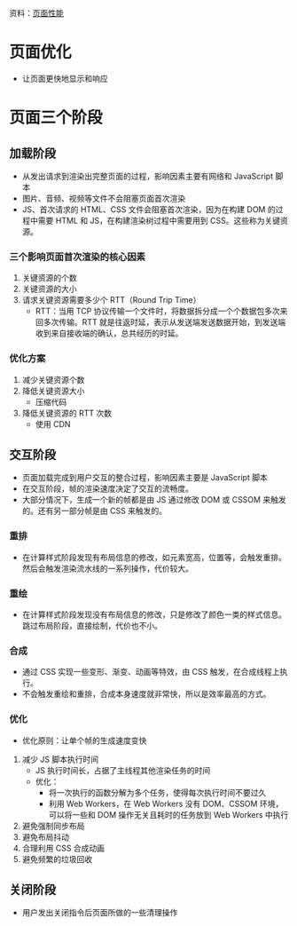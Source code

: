 资料：[页面性能](https://mp.weixin.qq.com/s/s2qq-bxn8nNb375JcZ-ZWw)

# 页面优化

- 让页面更快地显示和响应

# 页面三个阶段

## 加载阶段

- 从发出请求到渲染出完整页面的过程，影响因素主要有网络和 JavaScript 脚本
- 图片、音频、视频等文件不会阻塞页面首次渲染
- JS、首次请求的 HTML、CSS 文件会阻塞首次渲染，因为在构建 DOM 的过程中需要 HTML 和 JS，在构建渲染树过程中需要用到 CSS。这些称为关键资源。

### 三个影响页面首次渲染的核心因素

1. 关键资源的个数
2. 关键资源的大小
3. 请求关键资源需要多少个 RTT（Round Trip Time）
   - RTT：当用 TCP 协议传输一个文件时，将数据拆分成一个个数据包多次来回多次传输。RTT 就是往返时延，表示从发送端发送数据开始，到发送端收到来自接收端的确认，总共经历的时延。

### 优化方案

1. 减少关键资源个数
2. 降低关键资源大小
   - 压缩代码
3. 降低关键资源的 RTT 次数
   - 使用 CDN

## 交互阶段

- 页面加载完成到用户交互的整合过程，影响因素主要是 JavaScript 脚本
- 在交互阶段，帧的渲染速度决定了交互的流畅度。
- 大部分情况下，生成一个新的帧都是由 JS 通过修改 DOM 或 CSSOM 来触发的。还有另一部分帧是由 CSS 来触发的。

### 重排

- 在计算样式阶段发现有布局信息的修改，如元素宽高，位置等，会触发重排。然后会触发渲染流水线的一系列操作，代价较大。

### 重绘

- 在计算样式阶段发现没有布局信息的修改，只是修改了颜色一类的样式信息。跳过布局阶段，直接绘制，代价也不小。

### 合成

- 通过 CSS 实现一些变形、渐变、动画等特效，由 CSS 触发，在合成线程上执行。
- 不会触发重绘和重排，合成本身速度就非常快，所以是效率最高的方式。

### 优化

- 优化原则：让单个帧的生成速度变快

1. 减少 JS 脚本执行时间
   - JS 执行时间长，占据了主线程其他渲染任务的时间
   - 优化：
     - 将一次执行的函数分解为多个任务，使得每次执行时间不要过久
     - 利用 Web Workers，在 Web Workers 没有 DOM、CSSOM 环境，可以将一些和 DOM 操作无关且耗时的任务放到 Web Workers 中执行
2. 避免强制同步布局
3. 避免布局抖动
4. 合理利用 CSS 合成动画
5. 避免频繁的垃圾回收

## 关闭阶段

- 用户发出关闭指令后页面所做的一些清理操作
